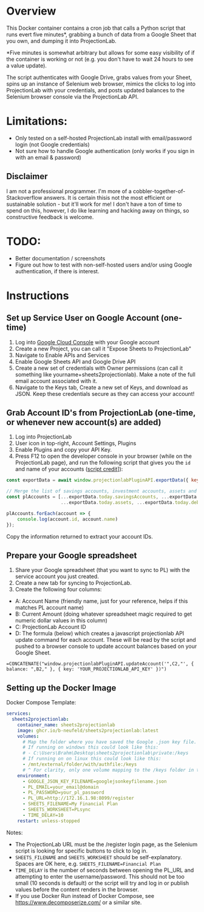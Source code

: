 
# Overview 
This Docker container contains a cron job that calls a Python script that runs evert five minutes*, grabbing a bunch of data from a Google Sheet that you own, and dumping it into ProjectionLab. 

*Five minutes is somewhat arbitrary but allows for some easy visibility of if the container is working or not (e.g. you don't have to wait 24 hours to see a value update).

The script authenticates with Google Drive, grabs values from your Sheet, spins up an instance of Selenium web browser, mimics the clicks to log into ProjectionLab with your credentials, and posts updated balances to the Selenium browser console via the ProjectionLab API. 

# Limitations: 
- Only tested on a self-hosted ProjectionLab install with email/password login (not Google credentials)
- Not sure how to handle Google authentication (only works if you sign in with an email & password)

## Disclaimer 
I am not a professional programmer. I'm more of a cobbler-together-of-Stackoverflow answers. It is certain thisis not the most efficient or sustainable solution - but it'll work for me! I don't have a ton of time to spend on this, however, I do like learning and hacking away on things, so constructive feedback is welcome. 

# TODO:
- Better documentation / screenshots 
- Figure out how to test with non-self-hosted users and/or using Google authentication, if there is interest. 

# Instructions
## Set up Service User on Google Account (one-time)
1. Log into [Google Cloud Console](https://console.cloud.google.com/apis/dashboard) with your Google account
2. Create a new Project, you can call it "Expose Sheets to ProjectionLab"
3. Navigate to Enable APIs and Services 
4. Enable Google Sheets API and Google Drive API 
5. Create a new set of credentials with Owner permissions (can call it something like yourname+sheets2projectionlab). Make a note of the full email account associated with it. 
6. Navigate to the Keys tab, Create a new set of Keys, and download as JSON. Keep these credentials secure as they can access your account! 

## Grab Account ID's from ProjectionLab (one-time, or whenever new account(s) are added)
1. Log into ProjectionLab
2. User icon in top-right, Account Settings, Plugins
3. Enable Plugins and copy your API Key. 
4. Press F12 to open the developer console in your browser (while on the ProjectionLab page), and run the following script that gives you the `id` and name of your accounts ([script credit](https://github.com/georgeck/projectionlab-monarchmoney-import?tab=readme-ov-file#step-2-get-the-accountid-of-projectionlab-accounts-that-you-want-to-import)]): 

```javascript
const exportData = await window.projectionlabPluginAPI.exportData({ key: 'YOUR_PL_API_KEY' });

// Merge the list of savings accounts, investment accounts, assets and debts
const plAccounts = [...exportData.today.savingsAccounts, ...exportData.today.investmentAccounts,
                    ...exportData.today.assets, ...exportData.today.debts];

plAccounts.forEach(account => {
    console.log(account.id, account.name)
});
```
Copy the information returned to extract your account IDs. 

## Prepare your Google spreadsheet
1. Share your Google spreadsheet (that you want to sync to PL) with the service account you just created. 
2. Create a new tab for syncing to ProjectionLab. 
3. Create the following four columns:

- A: Account Name (friendly name, just for your reference, helps if this matches PL account name)
- B: Current Amount (doing whatever spreadsheet magic required to get numeric dollar values in this column)
- C: ProjectionLab Account ID
- D: The formula (below) which creates a javascript projectionlab API update command for each account. These will be read by the script and pushed to a browser console to update account balances based on your Google Sheet. 

`=CONCATENATE("window.projectionlabPluginAPI.updateAccount('",C2,"', { balance: ",B2," }, { key: 'YOUR_PROJECTIONLAB_API_KEY' })")`

## Setting up the Docker Image 
Docker Compose Template:
```yaml
services:
  sheets2projectionlab:
    container_name: sheets2projectionlab
    image: ghcr.io/b-neufeld/sheets2projectionlab:latest 
    volumes:
      # Map the folder where you have saved the Google .json key file. 
      # If running on windows this could look like this:
      # - C:\Users\Brahm\Desktop\sheets2projectionlab\private:/keys
      # If running on on linux this could look like this: 
      - /mnt/external/folder/with/authfile:/keys
      # ^ For clarity, only one volume mapping to the /keys folder in the container is required. 
    environment:
      - GOOGLE_JSON_KEY_FILENAME=googlejsonkeyfilename.json
      - PL_EMAIL=your_email@domain
      - PL_PASSWORD=your_pl_password
      - PL_URL=http://172.16.1.98:8099/register
      - SHEETS_FILENAME=My Financial Plan
      - SHEETS_WORKSHEET=PLsync
      - TIME_DELAY=10
    restart: unless-stopped
```
Notes:
- The ProjectionLab URL must be the /register login page, as the Selenium script is looking for specific buttons to click to log in. 
- `SHEETS_FILENAME` and `SHEETS_WORKSHEET` should be self-explanatory. Spaces are OK here, e.g. `SHEETS_FILENAME=Financial Plan`
- `TIME_DELAY` is the number of seconds between opening the PL_URL and attempting to enter the username/password. This should not be too small (10 seconds is default) or the script will try and log in or publish values before the content renders in the browser.
- If you use Docker Run instead of Docker Compose, see https://www.decomposerize.com/ or a similar site.